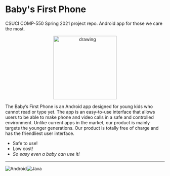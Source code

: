 # Baby's First Phone
CSUCI COMP-550 Spring 2021 project repo. Android app for those we care the most.

<p align="center">
<img src="https://lh5.googleusercontent.com/__2Rp3ENAMPxWRXebPvQxL2N0dlPX5_gPJ2xv7IHyo3QU2VFixut7bAoQR_S6Mz9ktBKL9iep6sQ9cqfMqNBdJLH-ZhWar5e9QwLry1WVlP_WWC2lOUcN11RE8GhSqf9K93AJgCq4JA" alt="drawing" width="200"/>
</p>

The Baby’s First Phone is an Android app designed for young kids who cannot read or type yet. The app is an easy-to-use interface that allows users to be able to make phone and video calls in a safe and controlled environment. Unlike current apps in the market, our product is mainly targets the younger generations. Our product is totally free of charge and has the friendliest user interface.
- Safe to use!  
- Low cost!  
- *So easy even a baby can use it!*
****
<img alt="Android" src="https://img.shields.io/badge/Android-3DDC84?style=for-the-badge&logo=android&logoColor=white" /><img alt="Java" src="https://img.shields.io/badge/java-%23ED8B00.svg?&style=for-the-badge&logo=java&logoColor=white"/>
